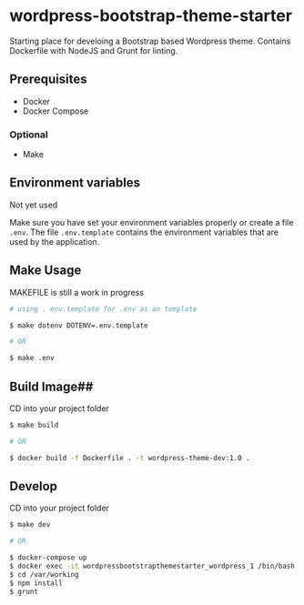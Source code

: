 # wordpress-bootstrap-theme-starter

Starting place for develoing a Bootstrap based Wordpress theme. Contains Dockerfile with NodeJS and Grunt for linting.

## Prerequisites ##

- Docker
- Docker Compose

### Optional ###

- Make

## Environment variables ##

Not yet used

Make sure you have set your environment variables properly or create a file `.env`. The file `.env.template` contains the environment variables that are used by the application.

## Make Usage ##

MAKEFILE is still a work in progress 

```bash
# using . env.template for .env as an template

$ make dotenv DOTENV=.env.template

# OR 

$ make .env
```

## Build Image##

CD into your project folder

```bash
$ make build

# OR

$ docker build -f Dockerfile . -t wordpress-theme-dev:1.0 .
```


## Develop ##

CD into your project folder

```bash
$ make dev

# OR

$ docker-compose up
$ docker exec -it wordpressbootstrapthemestarter_wordpress_1 /bin/bash
$ cd /var/working
$ npm install
$ grunt
```